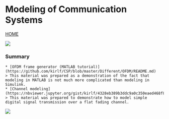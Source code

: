 # Modeling of Communication Systems

[HOME](https://github.com/kirlf/CSP/blob/master/README.md)

![](https://www.bcs.tu-darmstadt.de/media/bcs/slideshow_2018/WordCloud_gross.jpeg)

### Summary
    * [OFDM frame generator (MATLAB tutorial)](https://github.com/kirlf/CSP/blob/master/Different/OFDM/README.md)
    > This material was prepared as a demonstration of the fact that modeling in MATLAB is not much more complicated than modeling in Simulink.
    * [Channel modeling](https://nbviewer.jupyter.org/gist/kirlf/4328eb389b3ddc9a0c350eaed468f870)
    > This material was prepared to demonstrate how to model simple digital signal transmission over a flat fading channel. 
![](https://raw.githubusercontent.com/kirlf/CSP/master/MIMO/assets/test-model.png)
